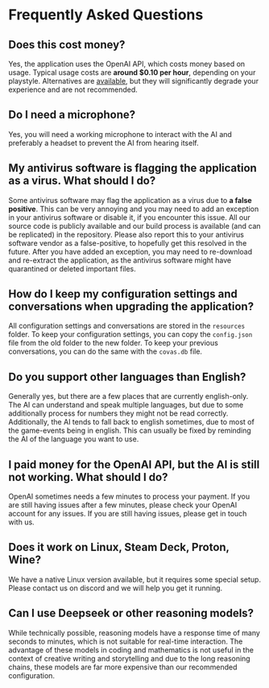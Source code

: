 # Frequently Asked Questions

## Does this cost money?

Yes, the application uses the OpenAI API, which costs money based on usage. Typical usage costs are **around $0.10 per hour**, depending on your playstyle. Alternatives are [available](./advanced/freeSetup.md), but they will significantly degrade your experience and are not recommended.

## Do I need a microphone?

Yes, you will need a working microphone to interact with the AI and preferably a headset to prevent the AI from hearing itself.

## My antivirus software is flagging the application as a virus. What should I do?

Some antivirus software may flag the application as a virus due to **a false positive**. This can be very annoying and you may need to add an exception in your antivirus software or disable it, if you encounter this issue. All our source code is publicly available and our build process is available (and can be replicated) in the repository.
Please also report this to your antivirus software vendor as a false-positive, to hopefully get this resolved in the future.
After you have added an exception, you may need to re-download and re-extract the application, as the antivirus software might have quarantined or deleted important files.

## How do I keep my configuration settings and conversations when upgrading the application?

All configuration settings and conversations are stored in the `resources` folder. To keep your configuration settings, you can copy the `config.json` file from the old folder to the new folder. To keep your previous conversations, you can do the same with the `covas.db` file.

## Do you support other languages than English?

Generally yes, but there are a few places that are currently english-only. The AI can understand and speak multiple languages, but due to some additionally process for numbers they might not be read correctly. Additionally, the AI tends to fall back to english sometimes, due to most of the game-events being in english. This can usually be fixed by reminding the AI of the language you want to use.

## I paid money for the OpenAI API, but the AI is still not working. What should I do?

OpenAI sometimes needs a few minutes to process your payment. If you are still having issues after a few minutes, please check your OpenAI account for any issues. If you are still having issues, please get in touch with us.

## Does it work on Linux, Steam Deck, Proton, Wine?

We have a native Linux version available, but it requires some special setup. Please contact us on discord and we will help you get it running.

## Can I use Deepseek or other reasoning models?

While technically possible, reasoning models have a response time of many seconds to minutes, which is not suitable for real-time interaction. The advantage of these models in coding and mathematics is not useful in the context of creative writing and storytelling and due to the long reasoning chains, these models are far more expensive than our recommended configuration.